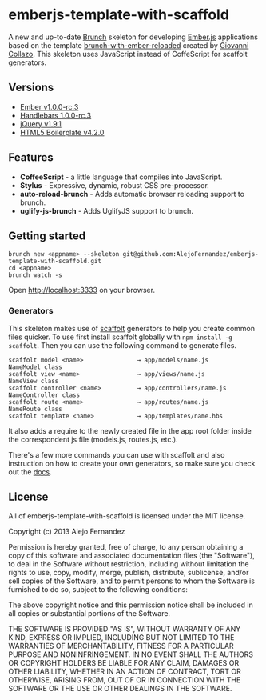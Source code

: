 # emberjs-template-with-scaffold
A new and up-to-date [Brunch](http://brunch.io) skeleton for developing [Ember.js](http://emberjs.com) applications based on the template [brunch-with-ember-reloaded](https://github.com/gcollazo/brunch-with-ember-reloaded) created by [Giovanni Collazo](https://github.com/gcollazo).
This skeleton uses JavaScript instead of CoffeScript for scaffolt generators.

## Versions
- [Ember v1.0.0-rc.3](http://emberjs.com)
- [Handlebars 1.0.0-rc.3](http://handlebarsjs.com)
- [jQuery v1.9.1](http://jquery.com)
- [HTML5 Boilerplate v4.2.0](http://html5boilerplate.com)

## Features
- **CoffeeScript** - a little language that compiles into JavaScript.
- **Stylus** - Expressive, dynamic, robust CSS pre-processor.
- **auto-reload-brunch** - Adds automatic browser reloading support to brunch.
- **uglify-js-brunch** - Adds UglifyJS support to brunch.

## Getting started

```
brunch new <appname> --skeleton git@github.com:AlejoFernandez/emberjs-template-with-scaffold.git
cd <appname>
brunch watch -s
```
Open [http://localhost:3333](http://localhost:3333) on your browser.

### Generators
This skeleton makes use of [scaffolt](https://github.com/paulmillr/scaffolt#readme) generators to help you create common files quicker. To use first install scaffolt globally with `npm install -g scaffolt`. Then you can use the following command to generate files.

```
scaffolt model <name> 				→ app/models/name.js			NameModel class
scaffolt view <name>				→ app/views/name.js			NameView class
scaffolt controller <name> 			→ app/controllers/name.js	NameController class
scaffolt route <name> 				→ app/routes/name.js			NameRoute class
scaffolt template <name> 			→ app/templates/name.hbs
```
It also adds a require to the newly created file in the app root folder inside the correspondent js file (models.js, routes.js, etc.).

There's a few more commands you can use with scaffolt and also instruction on how to create your own generators, so make sure you check out the [docs](https://github.com/paulmillr/scaffolt#readme).


## License
All of emberjs-template-with-scaffold is licensed under the MIT license.

Copyright (c) 2013 Alejo Fernandez

Permission is hereby granted, free of charge, to any person obtaining a copy of this software and associated documentation files (the "Software"), to deal in the Software without restriction, including without limitation the rights to use, copy, modify, merge, publish, distribute, sublicense, and/or sell copies of the Software, and to permit persons to whom the Software is furnished to do so, subject to the following conditions:

The above copyright notice and this permission notice shall be included in all copies or substantial portions of the Software.

THE SOFTWARE IS PROVIDED "AS IS", WITHOUT WARRANTY OF ANY KIND, EXPRESS OR IMPLIED, INCLUDING BUT NOT LIMITED TO THE WARRANTIES OF MERCHANTABILITY, FITNESS FOR A PARTICULAR PURPOSE AND NONINFRINGEMENT. IN NO EVENT SHALL THE AUTHORS OR COPYRIGHT HOLDERS BE LIABLE FOR ANY CLAIM, DAMAGES OR OTHER LIABILITY, WHETHER IN AN ACTION OF CONTRACT, TORT OR OTHERWISE, ARISING FROM, OUT OF OR IN CONNECTION WITH THE SOFTWARE OR THE USE OR OTHER DEALINGS IN THE SOFTWARE.
